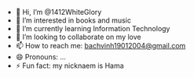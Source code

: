 - 👋 Hi, I’m @1412WhiteGlory
- 👀 I’m interested in books and music
- 🌱 I’m currently learning Information Technology
- 💞️ I’m looking to collaborate on my love
- 📫 How to reach me: bachvinh19012004@gmail.com
- 😄 Pronouns: ...
- ⚡ Fun fact: my nicknaem is Hama

<!---
1412WhiteGlory/1412WhiteGlory is a ✨ special ✨ repository because its `README.md` (this file) appears on your GitHub profile.
You can click the Preview link to take a look at your changes.
--->
